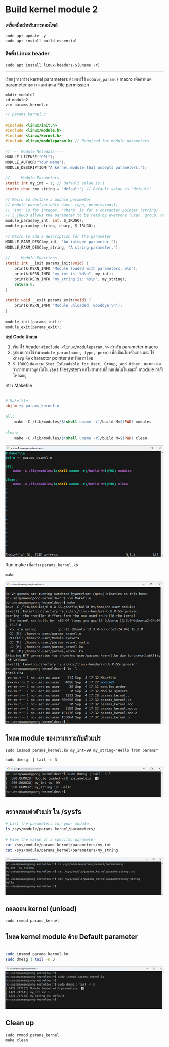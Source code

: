 # Build kernel module 2

### เครื่องมือสำหรับการคอมไพล์
```
sudo apt update -y
sudo apt install build-essential
```

### ติดตั้ง Linux header
```
sudo apt install linux-headers-$(uname -r)
```

---

เรียนรู้การสร้าง kernel parameters ด้วยการใช้ ``module_param()`` macro เพื่อกำหนด parameter ขอเรา และกำหนด File permission 

```
mkdir module2
cd module2
vim params_kernel.c
```

```c title="params_kernel.c"
// params_kernel.c

#include <linux/init.h>
#include <linux/module.h>
#include <linux/kernel.h>
#include <linux/moduleparam.h> // Required for module parameters

// --- Module Metadata ---
MODULE_LICENSE("GPL");
MODULE_AUTHOR("Your Name");
MODULE_DESCRIPTION("A kernel module that accepts parameters.");

// --- Module Parameters ---
static int my_int = 1; // Default value is 1
static char *my_string = "default"; // Default value is "default"

// Macro to declare a module parameter
// module_param(variable_name, type, permissions);
// 'int' is for integer, 'charp' is for a character pointer (string).
// S_IRUGO allows the parameter to be read by everyone (user, group, other) via /sysfs.
module_param(my_int, int, S_IRUGO);
module_param(my_string, charp, S_IRUGO);

// Macro to add a description for the parameter
MODULE_PARM_DESC(my_int, "An integer parameter.");
MODULE_PARM_DESC(my_string, "A string parameter.");

// --- Module Functions ---
static int __init params_init(void) {
    printk(KERN_INFO "Module loaded with parameters. ⚙️\n");
    printk(KERN_INFO "my_int is: %d\n", my_int);
    printk(KERN_INFO "my_string is: %s\n", my_string);
    return 0;
}

static void __exit params_exit(void) {
    printk(KERN_INFO "Module unloaded. Goodbye!\n");
}

module_init(params_init);
module_exit(params_exit);
```

**สรุป Code ด้านบน**
1. เรียกใช้ header ``#include <linux/moduleparam.h>`` สำหรับ parameter macro
1. รูปแบบการใช้งาน ``module_param(name, type, perm)``  เพื่อเชื่อมโยงตัวแปล และ ใช้ ``charp`` คือ charactor pointer สำหรับการเชื่อม
1. ``S_IRUGO`` ย่อมาจาก ``Stat_IsReadable for User, Group, and Other.`` หมายความว่าเราสามารถดูค่าได้ใน /sys filesystem แต่ไม่สามารเปลี่ยนแปลได้ในขณะที่ module กำลังโหลดอยู่

สร้าง Makefile
```makefile title="Makefile"

# Makefile
obj-m += params_kernel.o

all:
    make -C /lib/modules/$(shell uname -r)/build M=$(PWD) modules

clean:
	make -C /lib/modules/$(shell uname -r)/build M=$(PWD) clean
```

![](./images/3_kernelmodule4.png)

Run make เพื่อสร้าง ``params_kernel.ko``
```
make
```

![](./images/3_kernelmodule5.png)



## โหลด module ของเราเพราะกับตัวแปร

```
sudo insmod params_kernel.ko my_int=99 my_string="Hello from params"
```

```
sudo dmesg  | tail -n 3
```

![](./images/3_kernelmodule6.png)

## ตรวจสอบค่าตัวแปร ใน /sysfs

```bash
# List the parameters for your module
ls /sys/module/params_kernel/parameters/

# View the value of a specific parameter
cat /sys/module/params_kernel/parameters/my_int
cat /sys/module/params_kernel/parameters/my_string
```

![](./images/3_kernelmodule7.png)

## ถอดถอน kernel (unload)

```
sudo rmmod params_kernel
```

## โหลด kernel module ด้วย Default parameter
```bash

sudo insmod params_kernel.ko
sudo dmesg | tail -n 3

```

![](./images/3_kernelmodule8.png)

## Clean up
```
sudo rmmod params_kernel
make clean
```